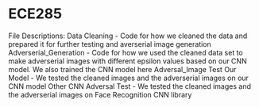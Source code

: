 # ECE285

File Descriptions: 
Data Cleaning - Code for how we cleaned the data and prepared it for further testing and averserial image generation
Adverserial_Generation - Code for how we used the cleaned data set to make adverserial images with different epsilon values based on our CNN model. We also trained the CNN model here
Adversal_Image Test Our Model - We tested the cleaned images and the adverserial images on our CNN model
Other CNN Adversal Test - We tested the cleaned images and the adverserial images on Face Recognition CNN library
